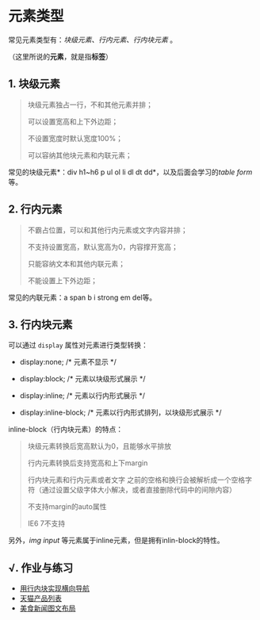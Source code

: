 # 元素类型
常见元素类型有：*块级元素、行内元素、行内块元素* 。

（这里所说的**元素**，就是指**标签**）

## 1. 块级元素

> 块级元素独占一行，不和其他元素并排；
>
> 可以设置宽高和上下外边距；
>
> 不设置宽度时默认宽度100%；
>
> 可以容纳其他块元素和内联元素；

常见的块级元素*：div h1~h6 p ul ol li dl dt dd*，以及后面会学习的*table form*等。

## 2. 行内元素

> 不霸占位置，可以和其他行内元素或文字内容并排；
>
> 不支持设置宽高，默认宽高为0，内容撑开宽高；
>
> 只能容纳文本和其他内联元素；
>
> 不能设置上下外边距；

常见的内联元素：a span b i strong em del等。

## 3. 行内块元素

可以通过 `display` 属性对元素进行类型转换：

- display:none; /* 元素不显示 */

- display:block; /* 元素以块级形式展示 */

- display:inline; /* 元素以行内形式展示 */

- display:inline-block; /* 元素以行内形式排列，以块级形式展示 */

inline-block（行内块元素）的特点：

> 块级元素转换后宽高默认为0，且能够水平排放
>
> 行内元素转换后支持宽高和上下margin
>
> 行内块元素和行内元素或者文字 之前的空格和换行会被解析成一个空格字符（通过设置父级字体大小解决，或者直接删除代码中的间隙内容）
>
> 不支持margin的auto属性
>
> IE6 7不支持

另外，*img input* 等元素属于inline元素，但是拥有inlin-block的特性。

## √. 作业与练习

- [用行内块实现横向导航](http://static.zzhitong.com/lesson-files/html/code/5-1.html)
- [天猫产品列表](http://static.zzhitong.com/lesson-files/html/code/5-2.html)
- [美食新闻图文布局](http://static.zzhitong.com/lesson-files/html/code/5-3.html)

